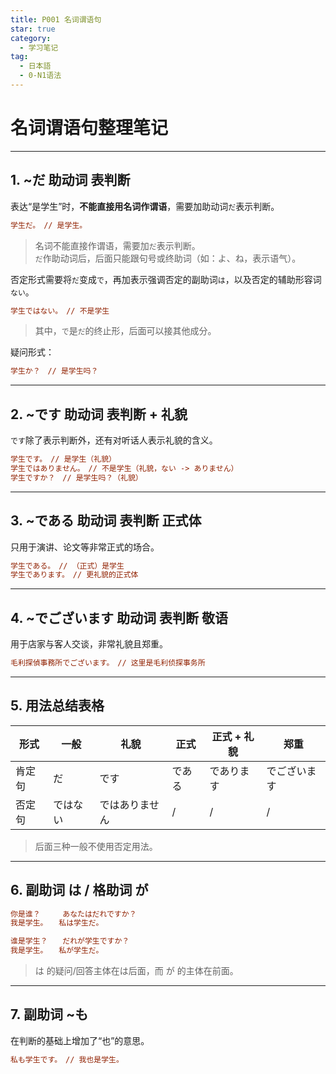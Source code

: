 ```yaml
---
title: P001 名词谓语句
star: true
category:
  - 学习笔记
tag:
  - 日本語
  - 0-N1语法
---
```


# 名词谓语句整理笔记

---

## 1. ~だ 助动词 表判断

表达“是学生”时，**不能直接用名词作谓语**，需要加助动词`だ`表示判断。

```ini
学生だ。　// 是学生。
```

> 名词不能直接作谓语，需要加`だ`表示判断。  
> `だ`作助动词后，后面只能跟句号或终助词（如：よ、ね，表示语气）。

否定形式需要将`だ`变成`で`，再加表示强调否定的副助词`は`，以及否定的辅助形容词`ない`。

```ini
学生ではない。　// 不是学生
```

> 其中，`で`是`だ`的终止形，后面可以接其他成分。

疑问形式： 

```ini
学生か？　// 是学生吗？
```

---

## 2. ~です 助动词 表判断 + 礼貌

`です`除了表示判断外，还有对听话人表示礼貌的含义。

```ini
学生です。　// 是学生（礼貌）
学生ではありません。　// 不是学生（礼貌，ない -> ありません）
学生ですか？　// 是学生吗？（礼貌）
```

---

## 3. ~である 助动词 表判断 正式体

只用于演讲、论文等非常正式的场合。

```ini
学生である。　// （正式）是学生
学生であります。　// 更礼貌的正式体
```

---

## 4. ~でございます 助动词 表判断 敬语

用于店家与客人交谈，非常礼貌且郑重。

```ini
毛利探偵事務所でございます。　// 这里是毛利侦探事务所
```

---

## 5. 用法总结表格

| 形式       | 一般        | 礼貌          | 正式         | 正式 + 礼貌    | 郑重           |
|------------|-------------|---------------|--------------|----------------|----------------|
| 肯定句     | だ          | です          | である       | であります     | でございます  |
| 否定句     | ではない    | ではありません | /            | /              | /              |

> 后面三种一般不使用否定用法。

---

## 6. 副助词 は / 格助词 が

```ini
你是谁？　　　あなたはだれですか？
我是学生。　　私は学生だ。

谁是学生？　　だれが学生ですか？
我是学生。　　私が学生だ。
```

> は 的疑问/回答主体在は后面，而 が 的主体在前面。

---

## 7. 副助词 ~も

在判断的基础上增加了“也”的意思。

```ini
私も学生です。　// 我也是学生。
```
